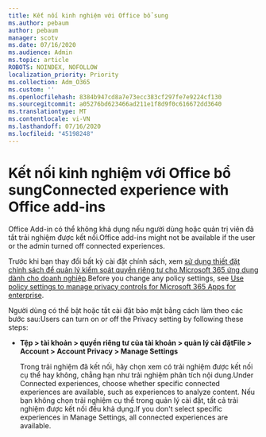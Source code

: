 ```yaml
---
title: Kết nối kinh nghiệm với Office bổ sung
ms.author: pebaum
author: pebaum
manager: scotv
ms.date: 07/16/2020
ms.audience: Admin
ms.topic: article
ROBOTS: NOINDEX, NOFOLLOW
localization_priority: Priority
ms.collection: Adm_O365
ms.custom: ''
ms.openlocfilehash: 8384b947cd8a7e73ecc383cf297fe7e9224cf130
ms.sourcegitcommit: a05276bd623466ad211e1f8d9f0c616672dd3640
ms.translationtype: MT
ms.contentlocale: vi-VN
ms.lasthandoff: 07/16/2020
ms.locfileid: "45198248"
---
```

# <a name="connected-experience-with-office-add-ins"></a><span data-ttu-id="b2375-102">Kết nối kinh nghiệm với Office bổ sung</span><span class="sxs-lookup"><span data-stu-id="b2375-102">Connected experience with Office add-ins</span></span>

<span data-ttu-id="b2375-103">Office Add-in có thể không khả dụng nếu người dùng hoặc quản trị viên đã tắt trải nghiệm được kết nối.</span><span class="sxs-lookup"><span data-stu-id="b2375-103">Office add-ins might not be available if the user or the admin turned off connected experiences.</span></span>

<span data-ttu-id="b2375-104">Trước khi bạn thay đổi bất kỳ cài đặt chính sách, xem [sử dụng thiết đặt chính sách để quản lý kiểm soát quyền riêng tư cho Microsoft 365 ứng dụng dành cho doanh nghiệp](https://docs.microsoft.com/deployoffice/privacy/manage-privacy-controls).</span><span class="sxs-lookup"><span data-stu-id="b2375-104">Before you change any policy settings, see [Use policy settings to manage privacy controls for Microsoft 365 Apps for enterprise](https://docs.microsoft.com/deployoffice/privacy/manage-privacy-controls).</span></span>

<span data-ttu-id="b2375-105">Người dùng có thể bật hoặc tắt cài đặt bảo mật bằng cách làm theo các bước sau:</span><span class="sxs-lookup"><span data-stu-id="b2375-105">Users can turn on or off the Privacy setting by following these steps:</span></span>

- <span data-ttu-id="b2375-106">**Tệp > tài khoản > quyền riêng tư của tài khoản > quản lý cài đặt**</span><span class="sxs-lookup"><span data-stu-id="b2375-106">**File > Account > Account Privacy > Manage Settings**</span></span> 

    <span data-ttu-id="b2375-107">Trong trải nghiệm đã kết nối, hãy chọn xem có trải nghiệm được kết nối cụ thể hay không, chẳng hạn như trải nghiệm phân tích nội dung.</span><span class="sxs-lookup"><span data-stu-id="b2375-107">Under Connected experiences, choose whether specific connected experiences are available, such as experiences to analyze content.</span></span> <span data-ttu-id="b2375-108">Nếu bạn không chọn trải nghiệm cụ thể trong quản lý cài đặt, tất cả trải nghiệm được kết nối đều khả dụng.</span><span class="sxs-lookup"><span data-stu-id="b2375-108">If you don't select specific experiences in Manage Settings, all connected experiences are available.</span></span>
